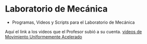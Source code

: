 # Laboratorio de Mecánica

- Programas, Videos y Scripts para el Laboratorio de Mecánica

Aquí el link a los videos que el Profesor subió a su cuenta. 
[videos de Movimiento Uniformemente Acelerado](https://github.com/jicabra/practicas)
